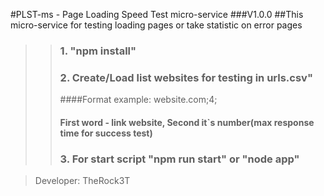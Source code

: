 #PLST-ms - Page Loading Speed Test micro-service
###V1.0.0
##This micro-service for testing loading pages or take statistic on error pages
>>### 1. "npm install"
>>### 2. Create/Load list websites for testing in urls.csv"
>>####Format example: website.com;4;
>>#### First word - link website, Second it`s number(max response time for success test)
>>### 3. For start script "npm run start" or "node app"

>Developer: TheRock3T